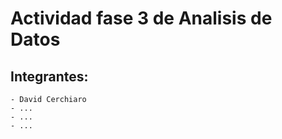 # Actividad fase 3 de Analisis de Datos

## Integrantes: 
    - David Cerchiaro
    - ...
    - ...
    - ...
